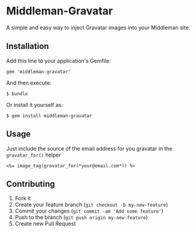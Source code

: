 # Middleman-Gravatar

A simple and easy way to inject Gravatar images into your Middleman site.

## Installation

Add this line to your application's Gemfile:

    gem 'middleman-gravatar'

And then execute:

    $ bundle

Or install it yourself as:

    $ gem install middleman-gravatar

## Usage

Just include the source of the email address for you gravatar in the `gravatar_for()` helper

    <%= image_tag(gravatar_for(*your@email.com*)) %>

## Contributing

1. Fork it
2. Create your feature branch (`git checkout -b my-new-feature`)
3. Commit your changes (`git commit -am 'Add some feature'`)
4. Push to the branch (`git push origin my-new-feature`)
5. Create new Pull Request
